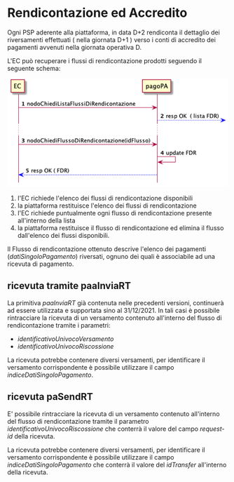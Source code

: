 Rendicontazione ed Accredito
================================

Ogni PSP aderente alla piattaforma, in data D+2 rendiconta il dettaglio dei riversamenti effettuati ( nella giornata D+1 ) verso i conti di accredito dei pagamenti avvenuti nella giornata operativa D.

L'EC può recuperare i flussi di rendicontazione prodotti seguendo il seguente schema:

![sd_ec_richiesta_flussi](../diagrams/sd_ec_richiesta_flussi.png)

1. l'EC richiede l'elenco dei flussi di rendicontazione disponibili
2. la piattaforma restituisce l'elenco dei flussi di rendicontazione
3. l'EC richiede puntualmente ogni flusso di rendicontazione presente all'interno della lista
4. la piattaforma restituisce il flusso di rendicontazione ed elimina il flusso dall'elenco dei flussi disponibili.

Il Flusso di rendicontazione ottenuto descrive l'elenco dei pagamenti (*datiSingoloPagamento*) riversati, ognuno dei quali è associabile ad una ricevuta di pagamento.

## ricevuta tramite paaInviaRT

La primitiva *paaInviaRT* già contenuta nelle precedenti versioni, continuerà ad essere utilizzata e supportata sino al 31/12/2021. In tali casi è possibile rintracciare la ricevuta di un versamento contenuto all'interno del flusso di rendicontazione tramite i parametri:

* *identificativoUnivocoVersamento*
* *identificativoUnivocoRiscossione*

La ricevuta potrebbe contenere diversi versamenti, per identificare il versamento corrispondente è possibile utilizzare il campo *indiceDatiSingoloPagamento*.

## ricevuta paSendRT

E' possibile rintracciare la ricevuta di un versamento contenuto all'interno del flusso di rendicontazione tramite il parametro *identificativoUnivocoRiscossione* che conterrà il valore del campo _request-id_ della ricevuta.

La ricevuta potrebbe contenere diversi versamenti, per identificare il versamento corrispondente è possibile utilizzare il campo *indiceDatiSingoloPagamento* che conterrà il valore del *idTransfer* all'interno della ricevuta.
